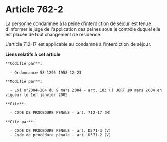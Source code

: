 # Article 762-2

La personne condamnée à la peine d'interdiction de séjour est tenue d'informer le juge de l'application des peines sous le
contrôle duquel elle est placée de tout changement de résidence.

L'article 712-17 est applicable au condamné à l'interdiction de séjour.

**Liens relatifs à cet article**

	**Codifié par**:

	  - Ordonnance 58-1296 1958-12-23

	**Modifié par**:

	  - Loi n°2004-204 du 9 mars 2004 - art. 183 () JORF 10 mars 2004 en vigueur le 1er janvier 2005

	**Cite**:

	  - CODE DE PROCEDURE PENALE - art. 712-17 (M)

	**Cité par**:

	  - CODE DE PROCEDURE PENALE - art. D571-3 (V)
	  - Code de procédure pénale - art. D571-2 (V)
